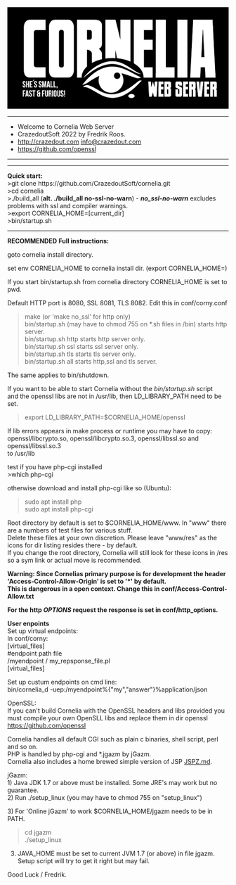 
<div >
<a href="https://github.com/othneildrew/Best-README-Template">
    <img src="www/corn2.png" alt="Logo" width="600" >
  </a>
 
</div>

******************************************************
*  Welcome to Cornelia Web Server                    
*  CrazedoutSoft 2022 by Fredrik Roos.           
*  http://crazedout.com info@crazedout.com   
*  https://github.com/openssl                      
******************************************************

<hr>
<b>Quick start:</b><br>
>git clone https://github.com/CrazedoutSoft/cornelia.git<br>
>cd cornelia<br>
>./build_all (<b>alt. ./build_all no-ssl-no-warn</b>) -  <i><b>no_ssl-no-warn</i></b> excludes problems with ssl and compiler warnings.<br>
>export CORNELIA_HOME=[current_dir]<br>
>bin/startup.sh<br>
<hr>
<b>RECOMMENDED</b>
<b>Full instructions:</b>
</p>

goto cornelia install directory.<br/>

set env CORNELIA_HOME to cornelia install dir.
(export CORNELIA_HOME=<path to cornelia>)

If you start bin/startup.sh from cornelia directory CORNELIA_HOME is set to pwd.

Default HTTP port is 8080, SSL 8081, TLS 8082. Edit this in conf/corny.conf

>make (or 'make no_ssl' for http only)<br/>
>bin/startup.sh (may have to chmod 755 on *.sh files in /bin) starts http server.<br/>
>bin/startup.sh http starts http server only.<br/>
>bin/startup.sh ssl starts ssl server only.<br/>
>bin/startup.sh tls starts tls server only.<br/>
>bin/startup.sh all starts http,ssl and tls server.<br/>

The same applies to bin/shutdown.<p/>

If you want to be able to start Cornelia without the <i>bin/startup.sh</i> script<br/>
and the openssl libs are not in /usr/lib, then LD_LIBRARY_PATH need to be set.<p/>

>export LD_LIBRARY_PATH=$CORNELIA_HOME/openssl<p/>

If lib errors appears in make process or runtime you may have to copy: <br/>
 openssl/libcrypto.so, openssl/libcrypto.so.3, openssl/libssl.so and openssl/libssl.so.3 <br/>
to /usr/lib<p/>

<p>
test if you have php-cgi installed<br/>
>which php-cgi
<p/>
otherwise download and install php-cgi like so (Ubuntu):<br/>

>sudo apt install php<br/>
>sudo apt install php-cgi<p/>

Root directory by default is set to $CORNELIA_HOME/www. In "www" there are a numbers of test files for various stuff.</br>
Delete these files at your own discretion. Please leave "www/res" as the icons for dir listing resides there - by default.<br/> 
If you change the root directory, Cornelia will still look for these icons in /res so a sym link or actual move is recommended.<p/>
<p/>

<b>Warning: Since Cornelias primary purpose is for development the header 'Access-Control-Allow-Origin' is set to '*' by default.<br>
This is dangerous in a open context. Change this in conf/Access-Control-Allow.txt<p/>
For the http <i>OPTIONS</i> request the response is set in conf/http_options.
</b>
<p />

<b>User enpoints</b><br>
Set up virtual endpoints:<br>
In conf/corny:<br>
[virtual_files]<br>
#endpoint path file<br>
/myendpoint / my_repsponse_file.pl<br>
[virtual_files]<p>

Set up custum endpoints on cmd line:<br>
bin/cornelia_d -uep:/myendpoint%{"my","answer"}%application/json
<p>

OpenSSL:<br/>
If you can't build Cornelia with the OpenSSL headers and libs provided you <br/>
must compile your own OpenSLL libs and replace them in dir openssl<br/>
https://github.com/openssl
<br/>
<p>
Cornelia handles all default CGI such as plain c binaries, shell script, perl and so on.<br/>
PHP is handled by php-cgi and *.jgazm by jGazm.<br>
Cornelia also includes a home brewed simple version of JSP <a href="JSPZ.md">JSPZ.md</a>.
<p/>
<p/>
jGazm:<br/>
 1) Java JDK 1.7 or above must be installed. Some JRE's may work but no guarantee.<br/>
 2) Run ./setup_linux (you may have to chmod 755 on "setup_linux")<p/>
 3) For 'Online jGazm' to work $CORNELIA_HOME/jgazm needs to be in PATH.<p/>

>cd jgazm<br/>
>./setup_linux</p>

 3) JAVA_HOME must be set to current JVM 1.7 (or above) in file jgazm. Setup script will try to get it right but may fail.<p/>


 Good Luck / Fredrik. 
